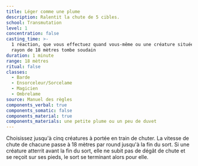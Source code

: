 ```yaml
---
title: Léger comme une plume
description: Ralentit la chute de 5 cibles.
school: Transmutation
level: 1
concentration: false
casting_time: >-
  1 réaction, que vous effectuez quand vous-même ou une créature située dans un
  rayon de 18 mètres tombe soudain
duration: 1 minute
range: 18 mètres
ritual: false
classes:
  - Barde
  - Ensorceleur/Sorcelame
  - Magicien
  - Ombrelame
source: Manuel des règles
components_verbal: true
components_somatic: false
components_material: true
components_materials: une petite plume ou un peu de duvet
---
```

Choisissez jusqu'à cinq créatures à portée en train de chuter. La vitesse de chute de chacune passe à 18 mètres par round jusqu'à la fin du sort. Si une créature atterrit avant la fin du sort, elle ne subit pas de dégât de chute et se reçoit sur ses pieds, le sort se terminant alors pour elle.
